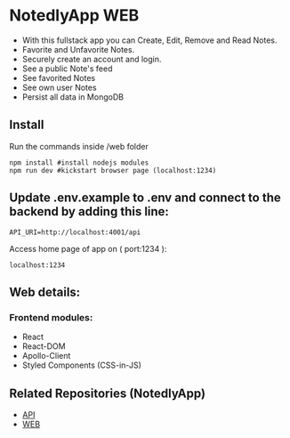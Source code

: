 # NotedlyApp WEB
- With this fullstack app you can Create, Edit, Remove and Read Notes.
- Favorite and Unfavorite Notes.
- Securely create an account and login.
- See a public Note's feed 
- See favorited Notes 
- See own user Notes
- Persist all data in MongoDB


## Install
Run the commands inside /web folder
```
npm install #install nodejs modules
npm run dev #kickstart browser page (localhost:1234)
```
## Update .env.example to .env and connect to the backend by adding this line:
```
API_URI=http://localhost:4001/api
``` 
Access home page of app on ( port:1234 ):
```
localhost:1234
```
## Web details:

### Frontend modules:
- React
- React-DOM
- Apollo-Client
- Styled Components (CSS-in-JS)


## Related Repositories (NotedlyApp)

- [API](https://github.com/d1gitalflow/NotedlyApp/tree/master/api)
- [WEB](https://github.com/d1gitalflow/NotedlyApp/tree/master/web)

